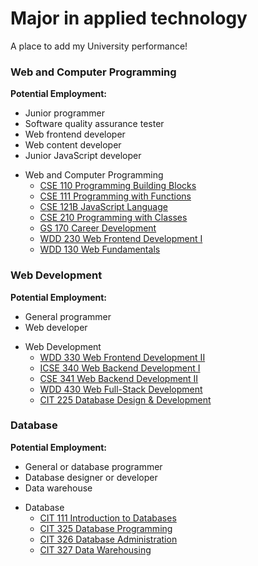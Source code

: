 # Major in applied technology
A place to add my University performance!


### Web and Computer Programming
**Potential Employment:**

- Junior programmer
- Software quality assurance tester
- Web frontend developer
- Web content developer
- Junior JavaScript developer

+ Web and Computer Programming
    + [CSE 110 Programming Building Blocks](https://github.com/JavSancen/BYU-Developer/tree/master/CSEPC%20%20110%20-%20Programming%20Building%20Blocks)
    + [CSE 111 Programming with Functions]()
    + [CSE 121B JavaScript Language]()
    + [CSE 210 Programming with Classes]()
    + [GS 170 Career Development]()
    + [WDD 230 Web Frontend Development I]()
    + [WDD 130 Web Fundamentals]()


### Web Development
**Potential Employment:**

- General programmer
- Web developer

+ Web Development
    * [WDD 330 Web Frontend Development II]()
    * [ICSE 340 Web Backend Development I]()
    * [CSE 341 Web Backend Development II]()
    * [WDD 430 Web Full-Stack Development]()
    * [CIT 225 Database Design & Development]()


### Database
**Potential Employment:**

- General or database programmer
- Database designer or developer
- Data warehouse

+ Database
    * [CIT 111 Introduction to Databases]()
    * [CIT 325 Database Programming]()
    * [CIT 326 Database Administration]()
    * [CIT 327 Data Warehousing]()